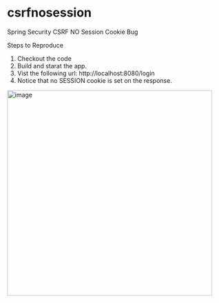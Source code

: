 # csrfnosession
Spring Security CSRF NO Session Cookie Bug


Steps to Reproduce

1. Checkout the code
2. Build and starat the app.
3. Vist the following url: http://localhost:8080/login
4. Notice that no SESSION cookie is set on the response.

<img width="476" alt="image" src="https://user-images.githubusercontent.com/1258134/196252792-d13befb8-e9c1-4705-a04d-8e4e96977d46.png">
